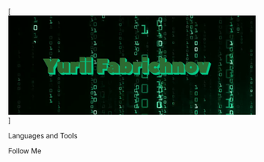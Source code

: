 [![Header](https://github.com/Deportator/Deportator/blob/main/assets/image.png)]

Languages and Tools

Follow Me
